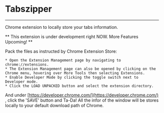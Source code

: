 # Tabszipper
------
Chrome extension to locally store your tabs information.

** This extension is under development right NOW. More Features Upcoming! **

Pack the files as instructed by Chrome Extension Store:

```
* Open the Extension Management page by navigating to chrome://extensions.
* The Extension Management page can also be opened by clicking on the Chrome menu, hovering over More Tools then selecting Extensions.
* Enable Developer Mode by clicking the toggle switch next to Developer mode.
* Click the LOAD UNPACKED button and select the extension directory.
```

And under [https://developer.chrome.com/](https://developer.chrome.com/) , click the 'SAVE' button and Ta-Da! All the infor of the window will be stores locally to your default download path of Chrome.

